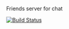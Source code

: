 Friends server for chat

[![Build Status](https://travis-ci.org/mattmac4241/chat-friends.svg?branch=master)](https://travis-ci.org/mattmac4241/chat-friends)
